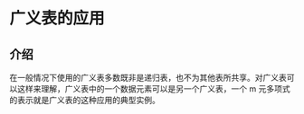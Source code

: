 # 广义表的应用

## 介绍
在一般情况下使用的广义表多数既非是递归表，也不为其他表所共享。对广义表可以这样来理解，广义表中的一个数据元素可以是另一个广义表，一个 m 元多项式的表示就是广义表的这种应用的典型实例。


